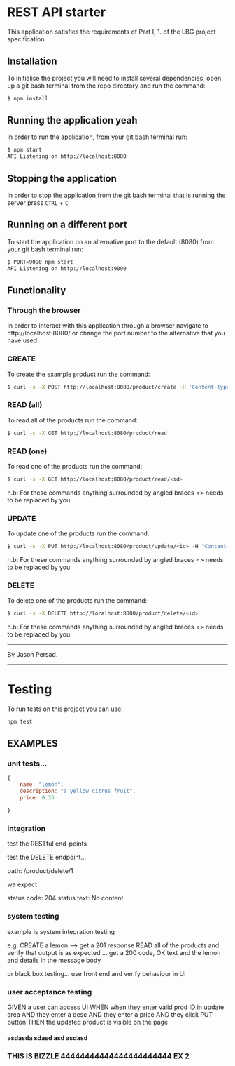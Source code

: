 # REST API starter

This application satisfies the requirements of Part I, 1. of the LBG project specification.

## Installation

To initialise the project you will need to install several dependencies, open up a git bash terminal from the repo directory and run the command:

~~~ bash
$ npm install
~~~

## Running the application yeah

In order to run the application, from your git bash terminal run:

~~~ bash
$ npm start
API Listening on http://localhost:8080
~~~

## Stopping the application

In order to stop the application from the git bash terminal that is running the server press ``CTRL`` + ``C``

## Running on a different port

To start the application on an alternative port to the default (8080) from your git bash terminal run:

~~~ bash
$ PORT=9090 npm start
API Listening on http://localhost:9090
~~~

## Functionality

### Through the browser

In order to interact with this application through a browser navigate to http://localhost:8080/ or change the port number to the alternative that you have used.

### CREATE

To create the example product run the command:

~~~ bash
$ curl -s -X POST http://localhost:8080/product/create -H 'Content-type:application/json' -d '{"name":"example product", "description":"this is an example", "price":9.99}'
~~~

### READ (all)

To read all of the products run the command:

~~~ bash
$ curl -s -X GET http://localhost:8080/product/read
~~~

### READ (one)

To read one of the products run the command:

~~~ bash
$ curl -s -X GET http://localhost:8080/product/read/<id>
~~~

n.b: For these commands anything surrounded by angled braces <> needs to be replaced by you

### UPDATE

To update one of the products run the command:

~~~ bash
$ curl -s -X PUT http://localhost:8080/product/update/<id> -H 'Content-type:application/json'  -d '{"name":"updated product", "description":"its brand new", "price":99.99}'
~~~

n.b: For these commands anything surrounded by angled braces <> needs to be replaced by you

### DELETE

To delete one of the products run the command:

~~~ bash
$ curl -s -X DELETE http://localhost:8080/product/delete/<id>
~~~

n.b: For these commands anything surrounded by angled braces <> needs to be replaced by you

---

By Jason Persad.

---
# Testing

To run tests on this project you can use:
~~~ bash
npm test
~~~

## EXAMPLES

### unit tests...

~~~ javascript
{
    name: "lemon",
    description: "a yellow citrus fruit",
    price: 0.35

}
~~~

### integration

test the RESTful end-points

test the DELETE endpoint...

path: /product/delete/1

we expect 

status code: 204
status text: No content

### system testing
example is system integration testing

e.g. CREATE a lemon --> get a 201 response
     READ all of the products and verify that output is as expected
     ... get a 200 code, OK text and the lemon and details in the message body

or black box testing... use front end and verify behaviour in UI

### user acceptance testing

GIVEN a user can access UI
WHEN  when they enter valid prod ID in update area
AND they enter a desc
AND they enter a price
AND they click PUT button
THEN the updated product is visible on the page

#### asdasda sdasd asd asdasd
### THIS IS BIZZLE 44444444444444444444444 EX 2


